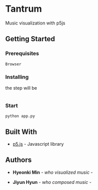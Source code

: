 # Tantrum

Music visualization with p5js

## Getting Started


### Prerequisites

```
Browser
```

### Installing

the step will be

```

```

### Start

```
python app.py
```

## Built With

* [p5.js](https://p5js.org) - Javascript library

## Authors

* **Hyeonki Min** - *who visualized music* - 

* **Jiyun Hyun** - *who composed music* - 

